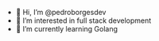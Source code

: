 - 👋 Hi, I’m @pedroborgesdev
- 👀 I’m interested in full stack development
- 🌱 I’m currently learning Golang

<!---
PedroBorgesDev/PedroBorgesDev is a ✨ special ✨ repository because its `README.md` (this file) appears on your GitHub profile.
You can click the Preview link to take a look at your changes.
--->
